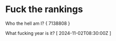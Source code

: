 # Fuck the rankings

Who the hell am I?
{ 7138808 }

What fucking year is it?
[ 2024-11-02T08:30:00Z ]
